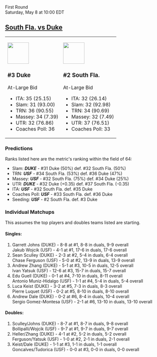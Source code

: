 First Round  
Saturday, May 8 at 10:00 EDT
## [South Fla. vs Duke](https://www.ncaa.com/game/5833371) 

<table><tr><td>  

<a href="../index.md"><img src="https://www.ncaa.com/sites/default/files/images/logos/schools/d/duke.70.png" width="70" height="70" /></a>  

### #3 Duke  

At-Large Bid  
- ITA: 35 (25.15)  
- Slam: 31 (93.00)  
- TRN: 36 (90.55)  
- Massey: 34 (7.39)  
- UTR: 32 (76.86)  
- Coaches Poll: 36  

</td><td>  

<a href="../index.md"><img src="https://www.ncaa.com/sites/default/files/images/logos/schools/s/south-fla.70.png" width="70" height="70" /></a>  

### #2 South Fla.  

At-Large Bid  
- ITA: 32 (26.14)  
- Slam: 32 (92.98)  
- TRN: 34 (90.69)  
- Massey: 32 (7.49)  
- UTR: 37 (76.51)  
- Coaches Poll: 33  

</td></tr></table>  

### Predictions  

Ranks listed here are the metric's ranking within the field of 64:  
- Slam: ***DUKE*** - #31 Duke (50%) def. #32 South Fla. (50%)  
- TRN: ***USF*** - #34 South Fla. (53%) def. #36 Duke (47%)  
- Massey: ***USF*** - #32 South Fla. (75%) def. #34 Duke (25%)  
- UTR: ***DUKE*** - #32 Duke (+0.35) def. #37 South Fla. (-0.35)  
- ITA: ***USF*** - #32 South Fla. def. #35 Duke  
- Coaches Poll: ***USF*** - #33 South Fla. def. #36 Duke  
- Seeding: ***USF*** - #2 South Fla. def. #3 Duke  

### Individual Matchups  

This assumes the top players and doubles teams listed are starting.  

#### Singles:  
1. Garrett Johns (DUKE) - 8-8 at #1, 8-8 in duals, 9-9 overall  
   Jakub Wojcik (USF) - 4-1 at #1, 17-6 in duals, 17-6 overall
2. Sean Sculley (DUKE) - 2-3 at #2, 5-4 in duals, 6-4 overall  
   Chase Ferguson (USF) - 5-0 at #2, 13-9 in duals, 13-9 overall
3. Andrew Zhang (DUKE) - 5-1 at #3, 10-5 in duals, 12-5 overall  
   Ivan Yatsuk (USF) - 12-6 at #3, 15-7 in duals, 15-7 overall
4. Edu Guell (DUKE) - 0-1 at #4, 7-10 in duals, 8-11 overall  
   Antonio Muniz-Hidalgo (USF) - 1-1 at #4, 5-4 in duals, 5-4 overall
5. Luca Keist (DUKE) - 3-2 at #5, 7-3 in duals, 8-3 overall  
   Pierre Luquet (USF) - 0-2 at #5, 8-10 in duals, 8-10 overall
6. Andrew Dale (DUKE) - 0-2 at #6, 8-4 in duals, 10-4 overall  
   Sergio Gomez-Montesa (USF) - 2-1 at #6, 13-10 in duals, 13-10 overall

#### Doubles:  
1. Sculley/Johns (DUKE) - 8-7 at #1, 8-7 in duals, 9-8 overall  
   Bollipalli/Wojcik (USF) - 9-7 at #1, 9-7 in duals, 9-7 overall
2. Heller/Zhang (DUKE) - 4-1 at #2, 5-2 in duals, 5-2 overall  
   Ferguson/Yatsuk (USF) - 1-0 at #2, 2-1 in duals, 2-1 overall
3. Keist/Dale (DUKE) - 1-1 at #3, 1-1 in duals, 1-1 overall  
   Goncalves/Tudorica (USF) - 0-0 at #3, 0-0 in duals, 0-0 overall